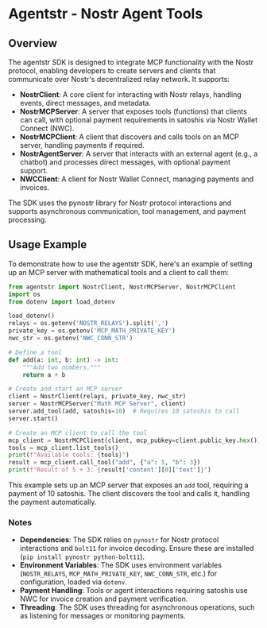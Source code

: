 # Agentstr - Nostr Agent Tools

## Overview
The agentstr SDK is designed to integrate MCP functionality with the Nostr protocol, enabling developers to create servers and clients that communicate over Nostr's decentralized relay network. It supports:

+ **NostrClient**: A core client for interacting with Nostr relays, handling events, direct messages, and metadata.
+ **NostrMCPServer**: A server that exposes tools (functions) that clients can call, with optional payment requirements in satoshis via Nostr Wallet Connect (NWC).
+ **NostrMCPClient**: A client that discovers and calls tools on an MCP server, handling payments if required.
+ **NostrAgentServer**: A server that interacts with an external agent (e.g., a chatbot) and processes direct messages, with optional payment support.
+ **NWCClient**: A client for Nostr Wallet Connect, managing payments and invoices.

The SDK uses the pynostr library for Nostr protocol interactions and supports asynchronous communication, tool management, and payment processing.

## Usage Example
To demonstrate how to use the agentstr SDK, here's an example of setting up an MCP server with mathematical tools and a client to call them:

```python
from agentstr import NostrClient, NostrMCPServer, NostrMCPClient
import os
from dotenv import load_dotenv

load_dotenv()
relays = os.getenv('NOSTR_RELAYS').split(',')
private_key = os.getenv('MCP_MATH_PRIVATE_KEY')
nwc_str = os.getenv('NWC_CONN_STR')

# Define a tool
def add(a: int, b: int) -> int:
    """Add two numbers."""
    return a + b

# Create and start an MCP server
client = NostrClient(relays, private_key, nwc_str)
server = NostrMCPServer("Math MCP Server", client)
server.add_tool(add, satoshis=10)  # Requires 10 satoshis to call
server.start()

# Create an MCP client to call the tool
mcp_client = NostrMCPClient(client, mcp_pubkey=client.public_key.hex())
tools = mcp_client.list_tools()
print(f"Available tools: {tools}")
result = mcp_client.call_tool("add", {"a": 5, "b": 3})
print(f"Result of 5 + 3: {result['content'][0]['text']}")
```

This example sets up an MCP server that exposes an `add` tool, requiring a payment of 10 satoshis. The client discovers the tool and calls it, handling the payment automatically.

### Notes
+ **Dependencies**: The SDK relies on `pynostr` for Nostr protocol interactions and `bolt11` for invoice decoding. Ensure these are installed (`pip install pynostr python-bolt11`).
+ **Environment Variables**: The SDK uses environment variables (`NOSTR_RELAYS`, `MCP_MATH_PRIVATE_KEY`, `NWC_CONN_STR`, etc.) for configuration, loaded via `dotenv`.
+ **Payment Handling**: Tools or agent interactions requiring satoshis use NWC for invoice creation and payment verification.
+ **Threading**: The SDK uses threading for asynchronous operations, such as listening for messages or monitoring payments.
